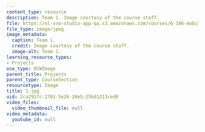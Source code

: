 ```yaml
---
content_type: resource
description: Team 1. Image courtesy of the course staff.
file: https://ol-ocw-studio-app-qa.s3.amazonaws.com/courses/6-186-mobile-autonomous-systems-laboratory-january-iap-2005/2ca2917c27015e2620e525bd1213ced0_1.jpg
file_type: image/jpeg
image_metadata:
  caption: Team 1.
  credit: Image courtesy of the course staff.
  image-alt: Team 1.
learning_resource_types:
- Projects
ocw_type: OCWImage
parent_title: Projects
parent_type: CourseSection
resourcetype: Image
title: 1.jpg
uid: 2ca2917c-2701-5e26-20e5-25bd1213ced0
video_files:
  video_thumbnail_file: null
video_metadata:
  youtube_id: null
---
```

